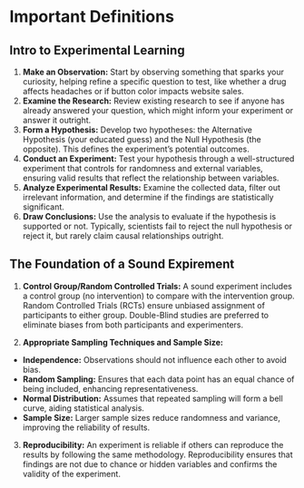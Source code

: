 # Important Definitions

## Intro to Experimental Learning
1. **Make an Observation:** Start by observing something that sparks your curiosity, helping refine a specific question to test, like whether a drug affects headaches or if button color impacts website sales.
2. **Examine the Research:** Review existing research to see if anyone has already answered your question, which might inform your experiment or answer it outright.
3. **Form a Hypothesis:** Develop two hypotheses: the Alternative Hypothesis (your educated guess) and the Null Hypothesis (the opposite). This defines the experiment’s potential outcomes.
4. **Conduct an Experiment:** Test your hypothesis through a well-structured experiment that controls for randomness and external variables, ensuring valid results that reflect the relationship between variables.
5. **Analyze Experimental Results:** Examine the collected data, filter out irrelevant information, and determine if the findings are statistically significant.
6. **Draw Conclusions:** Use the analysis to evaluate if the hypothesis is supported or not. Typically, scientists fail to reject the null hypothesis or reject it, but rarely claim causal relationships outright.

## The Foundation of a Sound Expirement
1. **Control Group/Random Controlled Trials:** A sound experiment includes a control group (no intervention) to compare with the intervention group. Random Controlled Trials (RCTs) ensure unbiased assignment of participants to either group. Double-Blind studies are preferred to eliminate biases from both participants and experimenters.

2. **Appropriate Sampling Techniques and Sample Size:**
- **Independence:** Observations should not influence each other to avoid bias.
- **Random Sampling:** Ensures that each data point has an equal chance of being included, enhancing representativeness.
- **Normal Distribution:** Assumes that repeated sampling will form a bell curve, aiding statistical analysis.
- **Sample Size:** Larger sample sizes reduce randomness and variance, improving the reliability of results.

3. **Reproducibility:** An experiment is reliable if others can reproduce the results by following the same methodology. Reproducibility ensures that findings are not due to chance or hidden variables and confirms the validity of the experiment.

